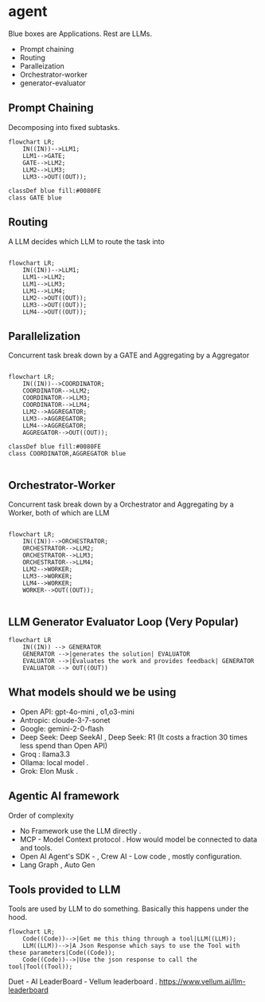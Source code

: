 # agent

Blue boxes are Applications. Rest are LLMs. 
- Prompt chaining
- Routing
- Paralleization
- Orchestrator-worker
- generator-evaluator

## Prompt Chaining 
Decomposing into fixed subtasks. 

```mermaid
flowchart LR;
    IN((IN))-->LLM1;
    LLM1-->GATE;
    GATE-->LLM2;
    LLM2-->LLM3;
    LLM3-->OUT((OUT));

classDef blue fill:#0080FE
class GATE blue
```

## Routing 
A LLM decides which LLM to route the task into

```mermaid

flowchart LR;
    IN((IN))-->LLM1;
    LLM1-->LLM2;
    LLM1-->LLM3;
    LLM1-->LLM4;
    LLM2-->OUT((OUT));
    LLM3-->OUT((OUT));
    LLM4-->OUT((OUT));
```

## Parallelization
Concurrent task break down by a GATE and Aggregating by a Aggregator
```mermaid

flowchart LR;
    IN((IN))-->COORDINATOR;
    COORDINATOR-->LLM2;
    COORDINATOR-->LLM3;
    COORDINATOR-->LLM4;
    LLM2-->AGGREGATOR;
    LLM3-->AGGREGATOR;
    LLM4-->AGGREGATOR;
    AGGREGATOR-->OUT((OUT));
   
classDef blue fill:#0080FE
class COORDINATOR,AGGREGATOR blue


```

## Orchestrator-Worker
Concurrent task break down by a Orchestrator and Aggregating by a Worker, both of which are LLM
```mermaid

flowchart LR;
    IN((IN))-->ORCHESTRATOR;
    ORCHESTRATOR-->LLM2;
    ORCHESTRATOR-->LLM3;
    ORCHESTRATOR-->LLM4;
    LLM2-->WORKER;
    LLM3-->WORKER;
    LLM4-->WORKER;
    WORKER-->OUT((OUT));
   
```
## LLM Generator Evaluator Loop (Very Popular)
```mermaid
flowchart LR
    IN((IN)) --> GENERATOR
    GENERATOR -->|generates the solution| EVALUATOR
    EVALUATOR -->|Evaluates the work and provides feedback| GENERATOR
    EVALUATOR --> OUT((OUT))

```
## What models should we be using 
- Open API:  gpt-4o-mini , o1,o3-mini
- Antropic:  cloude-3-7-sonet 
- Google: gemini-2-0-flash
- Deep Seek: Deep SeekAI , Deep Seek: R1 (It costs a fraction 30 times less spend than Open API)
- Groq : llama3.3
- Ollama: local model . 
- Grok: Elon Musk . 

## Agentic AI framework 
Order of complexity
- No Framework use the LLM directly .
- MCP - Model Context protocol . How would model be connected to data and tools.
- Open AI Agent's SDK -  , Crew AI - Low code  , mostly configuration.
- Lang Graph , Auto Gen

## Tools provided to LLM 
Tools are used by LLM to do something. Basically this happens under the hood. 

```mermaid
flowchart LR;
    Code((Code))-->|Get me this thing through a tool|LLM((LLM));
    LLM((LLM))-->|A Json Response which says to use the Tool with these parameters|Code((Code));
    Code((Code))-->|Use the json response to call the tool|Tool((Tool));   
```


Duet - AI 
LeaderBoard - Vellum leaderboard . https://www.vellum.ai/llm-leaderboard 



